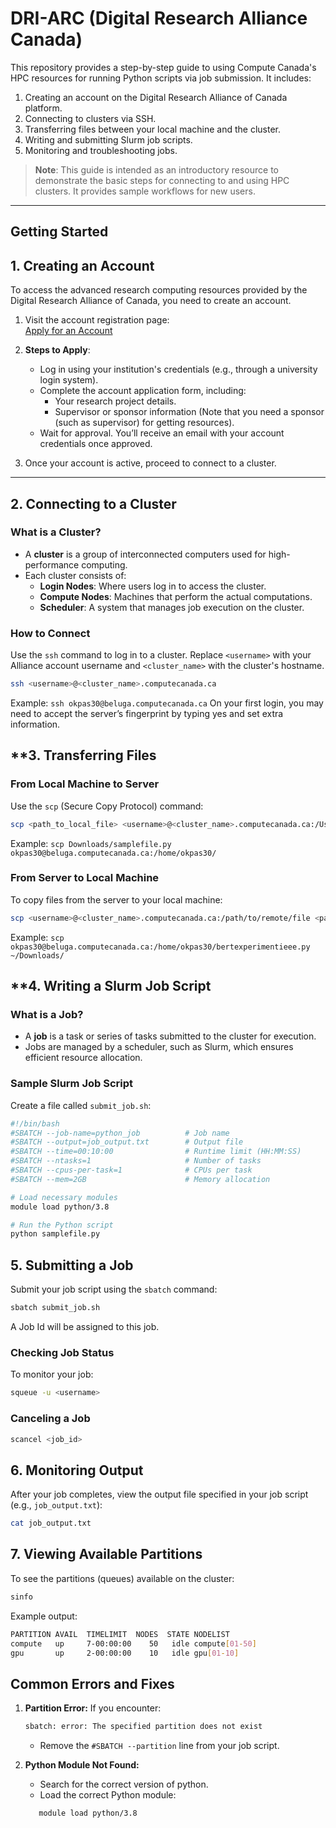 # DRI-ARC (Digital Research Alliance Canada)


This repository provides a step-by-step guide to using Compute Canada's HPC resources for running Python scripts via job submission. It includes:

1. Creating an account on the Digital Research Alliance of Canada platform.
2. Connecting to clusters via SSH.
3. Transferring files between your local machine and the cluster.
4. Writing and submitting Slurm job scripts.
5. Monitoring and troubleshooting jobs.

> **Note**: This guide is intended as an introductory resource to demonstrate the basic steps for connecting to and using HPC clusters. It provides sample workflows for new users.

---

## **Getting Started**

## **1. Creating an Account**

To access the advanced research computing resources provided by the Digital Research Alliance of Canada, you need to create an account.

1. Visit the account registration page:  
   [Apply for an Account](https://alliancecan.ca/en/services/advanced-research-computing/account-management/apply-account)

3. **Steps to Apply**:
   - Log in using your institution's credentials (e.g., through a university login system).
   - Complete the account application form, including:
     - Your research project details.
     - Supervisor or sponsor information (Note that you need a sponsor (such as supervisor) for getting resources).
   - Wait for approval. You’ll receive an email with your account credentials once approved.

4. Once your account is active, proceed to connect to a cluster.

---

## **2. Connecting to a Cluster**

### **What is a Cluster?**
- A **cluster** is a group of interconnected computers used for high-performance computing.
- Each cluster consists of:
  - **Login Nodes**: Where users log in to access the cluster.
  - **Compute Nodes**: Machines that perform the actual computations.
  - **Scheduler**: A system that manages job execution on the cluster.

### **How to Connect**
Use the `ssh` command to log in to a cluster. Replace `<username>` with your Alliance account username and `<cluster_name>` with the cluster's hostname.

```bash
ssh <username>@<cluster_name>.computecanada.ca
```

Example:
```ssh okpas30@beluga.computecanada.ca```
On your first login, you may need to accept the server’s fingerprint by typing yes and set extra information.

## **3. Transferring Files

### **From Local Machine to Server**
Use the `scp` (Secure Copy Protocol) command:

```bash
scp <path_to_local_file> <username>@<cluster_name>.computecanada.ca:/User/remote/directory
```

Example: ```scp Downloads/samplefile.py okpas30@beluga.computecanada.ca:/home/okpas30/```

### **From Server to Local Machine**
To copy files from the server to your local machine:

```bash
scp <username>@<cluster_name>.computecanada.ca:/path/to/remote/file <path_to_local_directory>
```

Example: ```scp okpas30@beluga.computecanada.ca:/home/okpas30/bertexperimentieee.py ~/Downloads/```

## **4. Writing a Slurm Job Script
### **What is a Job?**
- A **job** is a task or series of tasks submitted to the cluster for execution.
- Jobs are managed by a scheduler, such as Slurm, which ensures efficient resource allocation.

### **Sample Slurm Job Script**
Create a file called `submit_job.sh`:

```bash
#!/bin/bash
#SBATCH --job-name=python_job          # Job name
#SBATCH --output=job_output.txt        # Output file
#SBATCH --time=00:10:00                # Runtime limit (HH:MM:SS)
#SBATCH --ntasks=1                     # Number of tasks
#SBATCH --cpus-per-task=1              # CPUs per task
#SBATCH --mem=2GB                      # Memory allocation

# Load necessary modules
module load python/3.8

# Run the Python script
python samplefile.py

```

## **5. Submitting a Job**
Submit your job script using the `sbatch` command:
```bash
sbatch submit_job.sh
```
A Job Id will be assigned to this job.

### **Checking Job Status**
To monitor your job:
```bash
squeue -u <username>
```

### **Canceling a Job**
```bash
scancel <job_id>
```


## **6. Monitoring Output**
After your job completes, view the output file specified in your job script (e.g., `job_output.txt`):
```bash
cat job_output.txt
```

## **7. Viewing Available Partitions**

To see the partitions (queues) available on the cluster:
```bash
sinfo
```

Example output:
```bash
PARTITION AVAIL  TIMELIMIT  NODES  STATE NODELIST
compute   up     7-00:00:00    50   idle compute[01-50]
gpu       up     2-00:00:00    10   idle gpu[01-10]

```

## **Common Errors and Fixes**
1. **Partition Error:**
   If you encounter:
   ```bash
   sbatch: error: The specified partition does not exist

   ```
   - Remove the `#SBATCH --partition` line from your job script.

2. **Python Module Not Found:**
   - Search for the correct version of python.
   - Load the correct Python module:
   ```bash
      module load python/3.8

   ```
